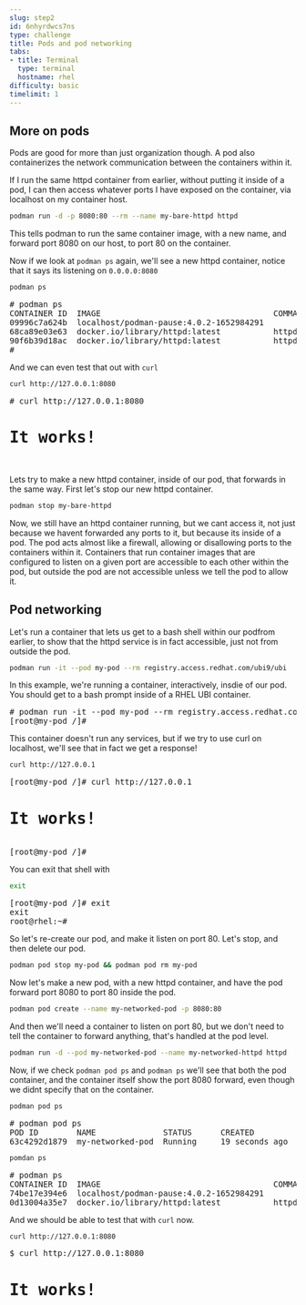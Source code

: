 ```yaml
---
slug: step2
id: 6nhyrdwcs7ns
type: challenge
title: Pods and pod networking
tabs:
- title: Terminal
  type: terminal
  hostname: rhel
difficulty: basic
timelimit: 1
---
```

## More on pods

Pods are good for more than just organization though.  A pod also containerizes the network communication between the containers within it.

If I run the same httpd container from earlier, without putting it inside of a pod, I can then access whatever ports I have exposed on the container, via localhost on my container host.

```bash
podman run -d -p 8080:80 --rm --name my-bare-httpd httpd
```

This tells podman to run the same container image, with a new name, and forward port 8080 on our host, to port 80 on the container.

Now if we look at `podman ps` again, we'll see a new httpd container, notice that it says its listening on `0.0.0.0:8080`

```bash
podman ps
```

<pre>
# podman ps
CONTAINER ID  IMAGE                                    COMMAND           CREATED         STATUS             PORTS                 NAMES
09996c7a624b  localhost/podman-pause:4.0.2-1652984291                    12 minutes ago  Up 10 minutes ago                        2d95aa4fdaee-infra
68ca89e03e63  docker.io/library/httpd:latest           httpd-foreground  10 minutes ago  Up 10 minutes ago                        my-httpd
90f6b39d18ac  docker.io/library/httpd:latest           httpd-foreground  4 seconds ago   Up 3 seconds ago   0.0.0.0:8080->80/tcp  my-bare-httpd
#
</pre>

And we can even test that out with `curl`

```bash
curl http://127.0.0.1:8080
```

<pre>
# curl http://127.0.0.1:8080
<html><body><h1>It works!</h1></body></html>
</pre>

Lets try to make a new httpd container, inside of our pod, that forwards in the same way.  First let's stop our new httpd container.

```bash
podman stop my-bare-httpd
```

Now, we still have an httpd container running, but we cant access it, not just because we havent forwarded any ports to it, but because its inside of a pod.  The pod acts almost like a firewall, allowing or disallowing ports to the containers within it.  Containers that run container images that are configured to listen on a given port are accessible to each other within the pod, but outside the pod are not accessible unless we tell the pod to allow it.

## Pod networking

Let's run a container that lets us get to a bash shell within our podfrom earlier, to show that the httpd service is in fact accessible, just not from outside the pod.

```bash
podman run -it --pod my-pod --rm registry.access.redhat.com/ubi9/ubi
```
In this example, we're running a container, interactively, insdie of our pod.  You should get to a bash prompt inside of a RHEL UBI container.

<pre>
# podman run -it --pod my-pod --rm registry.access.redhat.com/ubi9/ubi
[root@my-pod /]#
</pre>

This container doesn't run any services, but if we try to use curl on localhost, we'll see that in fact we get a response!

```bash
curl http://127.0.0.1
```

<pre>
[root@my-pod /]# curl http://127.0.0.1
<html><body><h1>It works!</h1></body></html>
[root@my-pod /]#
</pre>

You can exit that shell with

```bash
exit
```

<pre>
[root@my-pod /]# exit
exit
root@rhel:~#
</pre>

So let's re-create our pod, and make it listen on port 80.  Let's stop, and then delete our pod.

```bash
podman pod stop my-pod && podman pod rm my-pod
```

Now let's make a new pod, with a new httpd container, and have the pod forward port 8080 to port 80 inside the pod.

```bash
podman pod create --name my-networked-pod -p 8080:80
```

And then we'll need a container to listen on port 80, but we don't need to tell the container to forward anything, that's handled at the pod level.

```bash
podman run -d --pod my-networked-pod --name my-networked-httpd httpd
```

Now, if we check `podman pod ps` and `podman ps` we'll see that both the pod container, and the container itself show the port 8080 forward, even though we didnt specify that on the container.
```bash
podman pod ps
```
<pre>
# podman pod ps
POD ID        NAME              STATUS      CREATED         INFRA ID      # OF CONTAINERS
63c4292d1879  my-networked-pod  Running     19 seconds ago  74be17e394e6  2
</pre>

```bash
pomdan ps
```
<pre>
# podman ps
CONTAINER ID  IMAGE                                    COMMAND           CREATED         STATUS             PORTS                 NAMES
74be17e394e6  localhost/podman-pause:4.0.2-1652984291                    26 seconds ago  Up 13 seconds ago  0.0.0.0:8080->80/tcp  63c4292d1879-infra
0d13004a35e7  docker.io/library/httpd:latest           httpd-foreground  13 seconds ago  Up 12 seconds ago  0.0.0.0:8080->80/tcp  my-networked-httpd
</pre>

And we should be able to test that with `curl` now.

```bash
curl http://127.0.0.1:8080
```

<pre>
$ curl http://127.0.0.1:8080
<html><body><h1>It works!</h1></body></html>
</pre>
